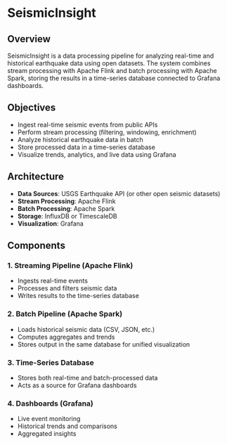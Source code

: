 # SeismicInsight

## Overview

SeismicInsight is a data processing pipeline for analyzing real-time and historical earthquake data using open datasets. The system combines stream processing with Apache Flink and batch processing with Apache Spark, storing the results in a time-series database connected to Grafana dashboards.

## Objectives

- Ingest real-time seismic events from public APIs
- Perform stream processing (filtering, windowing, enrichment)
- Analyze historical earthquake data in batch
- Store processed data in a time-series database
- Visualize trends, analytics, and live data using Grafana

## Architecture

- **Data Sources**: USGS Earthquake API (or other open seismic datasets)
- **Stream Processing**: Apache Flink
- **Batch Processing**: Apache Spark
- **Storage**: InfluxDB or TimescaleDB
- **Visualization**: Grafana

## Components

### 1. Streaming Pipeline (Apache Flink)

- Ingests real-time events
- Processes and filters seismic data
- Writes results to the time-series database

### 2. Batch Pipeline (Apache Spark)

- Loads historical seismic data (CSV, JSON, etc.)
- Computes aggregates and trends
- Stores output in the same database for unified visualization

### 3. Time-Series Database

- Stores both real-time and batch-processed data
- Acts as a source for Grafana dashboards

### 4. Dashboards (Grafana)

- Live event monitoring
- Historical trends and comparisons
- Aggregated insights
